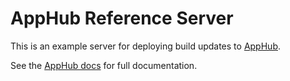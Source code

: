# AppHub Reference Server

This is an example server for deploying build updates to [AppHub](https://github.com/AppHubPlatform/apphub-ios).

See the [AppHub docs](http://docs.apphub.io/v1.0/docs/self-hosting) for full documentation.
